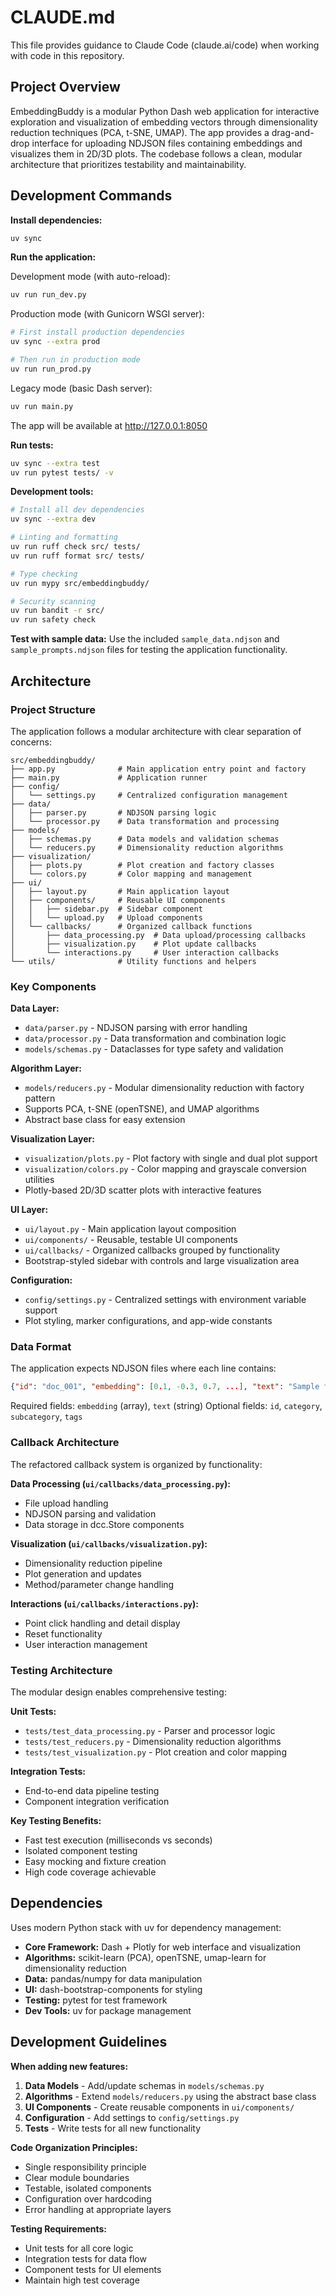 # CLAUDE.md

This file provides guidance to Claude Code (claude.ai/code) when working with
code in this repository.

## Project Overview

EmbeddingBuddy is a modular Python Dash web application for interactive exploration and
visualization of embedding vectors through dimensionality reduction techniques
(PCA, t-SNE, UMAP). The app provides a drag-and-drop interface for uploading
NDJSON files containing embeddings and visualizes them in 2D/3D plots. The codebase
follows a clean, modular architecture that prioritizes testability and maintainability.

## Development Commands

**Install dependencies:**

```bash
uv sync
```

**Run the application:**

Development mode (with auto-reload):
```bash
uv run run_dev.py
```

Production mode (with Gunicorn WSGI server):
```bash
# First install production dependencies
uv sync --extra prod

# Then run in production mode
uv run run_prod.py
```

Legacy mode (basic Dash server):
```bash
uv run main.py
```

The app will be available at http://127.0.0.1:8050

**Run tests:**

```bash
uv sync --extra test
uv run pytest tests/ -v
```

**Development tools:**

```bash
# Install all dev dependencies
uv sync --extra dev

# Linting and formatting
uv run ruff check src/ tests/
uv run ruff format src/ tests/

# Type checking
uv run mypy src/embeddingbuddy/

# Security scanning
uv run bandit -r src/
uv run safety check
```

**Test with sample data:**
Use the included `sample_data.ndjson` and `sample_prompts.ndjson` files for testing the application functionality.

## Architecture

### Project Structure

The application follows a modular architecture with clear separation of concerns:

```text
src/embeddingbuddy/
├── app.py              # Main application entry point and factory
├── main.py             # Application runner
├── config/
│   └── settings.py     # Centralized configuration management
├── data/
│   ├── parser.py       # NDJSON parsing logic
│   └── processor.py    # Data transformation and processing
├── models/
│   ├── schemas.py      # Data models and validation schemas
│   └── reducers.py     # Dimensionality reduction algorithms
├── visualization/
│   ├── plots.py        # Plot creation and factory classes
│   └── colors.py       # Color mapping and management
├── ui/
│   ├── layout.py       # Main application layout
│   ├── components/     # Reusable UI components
│   │   ├── sidebar.py  # Sidebar component
│   │   └── upload.py   # Upload components
│   └── callbacks/      # Organized callback functions
│       ├── data_processing.py  # Data upload/processing callbacks
│       ├── visualization.py    # Plot update callbacks
│       └── interactions.py     # User interaction callbacks
└── utils/              # Utility functions and helpers
```

### Key Components

**Data Layer:**

- `data/parser.py` - NDJSON parsing with error handling
- `data/processor.py` - Data transformation and combination logic
- `models/schemas.py` - Dataclasses for type safety and validation

**Algorithm Layer:**

- `models/reducers.py` - Modular dimensionality reduction with factory pattern
- Supports PCA, t-SNE (openTSNE), and UMAP algorithms
- Abstract base class for easy extension

**Visualization Layer:**

- `visualization/plots.py` - Plot factory with single and dual plot support
- `visualization/colors.py` - Color mapping and grayscale conversion utilities
- Plotly-based 2D/3D scatter plots with interactive features

**UI Layer:**

- `ui/layout.py` - Main application layout composition
- `ui/components/` - Reusable, testable UI components
- `ui/callbacks/` - Organized callbacks grouped by functionality
- Bootstrap-styled sidebar with controls and large visualization area

**Configuration:**

- `config/settings.py` - Centralized settings with environment variable support
- Plot styling, marker configurations, and app-wide constants

### Data Format

The application expects NDJSON files where each line contains:

```json
{"id": "doc_001", "embedding": [0.1, -0.3, 0.7, ...], "text": "Sample text", "category": "news", "subcategory": "politics", "tags": ["election"]}
```

Required fields: `embedding` (array), `text` (string)
Optional fields: `id`, `category`, `subcategory`, `tags`

### Callback Architecture

The refactored callback system is organized by functionality:

**Data Processing (`ui/callbacks/data_processing.py`):**

- File upload handling
- NDJSON parsing and validation
- Data storage in dcc.Store components

**Visualization (`ui/callbacks/visualization.py`):**

- Dimensionality reduction pipeline
- Plot generation and updates
- Method/parameter change handling

**Interactions (`ui/callbacks/interactions.py`):**

- Point click handling and detail display
- Reset functionality
- User interaction management

### Testing Architecture

The modular design enables comprehensive testing:

**Unit Tests:**

- `tests/test_data_processing.py` - Parser and processor logic
- `tests/test_reducers.py` - Dimensionality reduction algorithms
- `tests/test_visualization.py` - Plot creation and color mapping

**Integration Tests:**

- End-to-end data pipeline testing
- Component integration verification

**Key Testing Benefits:**

- Fast test execution (milliseconds vs seconds)
- Isolated component testing
- Easy mocking and fixture creation
- High code coverage achievable

## Dependencies

Uses modern Python stack with uv for dependency management:

- **Core Framework:** Dash + Plotly for web interface and visualization
- **Algorithms:** scikit-learn (PCA), openTSNE, umap-learn for dimensionality reduction
- **Data:** pandas/numpy for data manipulation
- **UI:** dash-bootstrap-components for styling
- **Testing:** pytest for test framework
- **Dev Tools:** uv for package management

## Development Guidelines

**When adding new features:**

1. **Data Models** - Add/update schemas in `models/schemas.py`
2. **Algorithms** - Extend `models/reducers.py` using the abstract base class
3. **UI Components** - Create reusable components in `ui/components/`
4. **Configuration** - Add settings to `config/settings.py`
5. **Tests** - Write tests for all new functionality

**Code Organization Principles:**

- Single responsibility principle
- Clear module boundaries  
- Testable, isolated components
- Configuration over hardcoding
- Error handling at appropriate layers

**Testing Requirements:**

- Unit tests for all core logic
- Integration tests for data flow
- Component tests for UI elements
- Maintain high test coverage
